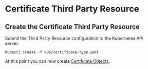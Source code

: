 # Certificate Third Party Resource

## Create the Certificate Third Party Resource

Submit the Third Party Resource configuration to the Kubernetes API server:

```
kubectl create -f k8s/certificate-type.yaml 
```

At this point you can now create [Certificate Objects](create-a-certificate.md).
